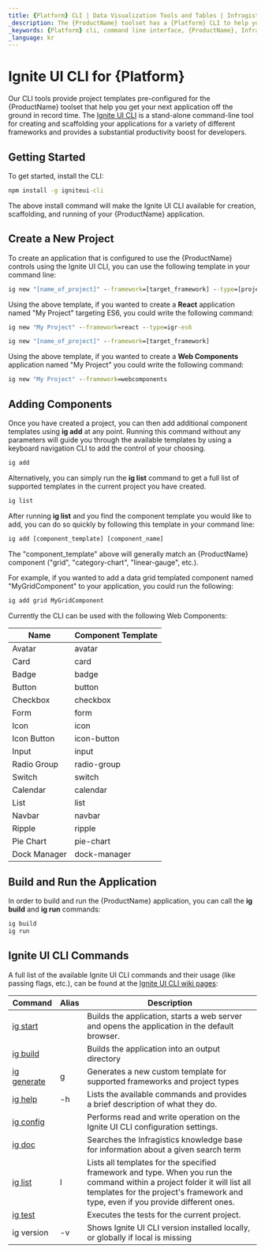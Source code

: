 ```yaml
---
title: {Platform} CLI | Data Visualization Tools and Tables | Infragistics
_description: The {ProductName} toolset has a {Platform} CLI to help you boost productivity and get your project started quickly. Create a {ProductName} application now!
_keywords: {Platform} cli, command line interface, {ProductName}, Infragistics
_language: kr
---
```


# Ignite UI CLI for {Platform}

Our CLI tools provide project templates pre-configured for the {ProductName} toolset that help you get your next application off the ground in record time. The <!-- React --> <a href="https://github.com/IgniteUI/igniteui-cli/blob/master/README.md#generate-ignite-ui-for-react-project" target="_blank"><!-- end: React --><!-- WebComponents --><a href="https://github.com/IgniteUI/igniteui-cli/blob/master/README.md#generate-ignite-ui-for-web-components-project" target="_blank"><!-- end: WebComponents -->Ignite UI CLI</a> is a stand-alone command-line tool for creating and scaffolding your applications for a variety of different frameworks and provides a substantial productivity boost for developers.

## Getting Started

To get started, install the CLI:

```cmd
npm install -g igniteui-cli
```

The above install command will make the Ignite UI CLI available for creation, scaffolding, and running of your {ProductName} application.

## Create a New Project

To create an application that is configured to use the {ProductName} controls using the Ignite UI CLI, you can use the following template in your command line:

<!-- React -->
```cmd
ig new "[name_of_project]" --framework=[target_framework] --type=[project_type]
```

Using the above template, if you wanted to create a **React** application named "My Project" targeting ES6, you could write the following command:

```cmd
ig new "My Project" --framework=react --type=igr-es6
```
<!-- end: React -->

<!-- WebComponents -->
```cmd
ig new "[name_of_project]" --framework=[target_framework]
```

Using the above template, if you wanted to create a **Web Components** application named "My Project" you could write the following command:

```cmd
ig new "My Project" --framework=webcomponents
```
<!-- end: WebComponents -->

## Adding Components

Once you have created a project, you can then add additional component templates using **ig add** at any point. Running this command without any parameters will guide you through the available templates by using a keyboard navigation CLI to add the control of your choosing.

```cmd
ig add
```

Alternatively, you can simply run the **ig list** command to get a full list of supported templates in the current project you have created.

```cmd
ig list
```

After running **ig list** and you find the component template you would like to add, you can do so quickly by following this template in your command line:

```cmd
ig add [component_template] [component_name]
```

The "component_template" above will generally match an {ProductName} component ("grid", "category-chart", "linear-gauge", etc.).

For example, if you wanted to add a data grid templated component named "MyGridComponent" to your application, you could run the following:

```cmd
ig add grid MyGridComponent
```

<!-- WebComponents -->
Currently the CLI can be used with the following Web Components:

| Name | Component Template |
| ------------------|---------------------|
| Avatar | avatar  |
| Card | card |
| Badge | badge |
| Button | button |
| Checkbox | checkbox |
| Form | form |
| Icon | icon |
| Icon Button | icon-button |
| Input | input |
| Radio Group | radio-group |
| Switch | switch |
| Calendar | calendar |
| List | list |
| Navbar | navbar |
| Ripple | ripple |
| Pie Chart | pie-chart |
| Dock Manager | dock-manager |
<!-- end: WebComponents -->

## Build and Run the Application

In order to build and run the {ProductName} application, you can call the **ig build** and **ig run** commands:

```cmd
ig build
ig run
```

## Ignite UI CLI Commands

A full list of the available Ignite UI CLI commands and their usage (like passing flags, etc.), can be found at the [Ignite UI CLI wiki pages](https://github.com/IgniteUI/igniteui-cli/wiki):

| Command | Alias | Description |
| --- | --- | --- |
| [ig start](https://github.com/IgniteUI/igniteui-cli/wiki/start)  | | Builds the application, starts a web server and opens the application in the default browser.
| [ig build](https://github.com/IgniteUI/igniteui-cli/wiki/build) | | Builds the application into an output directory
| [ig generate](https://github.com/IgniteUI/igniteui-cli/wiki/generate) | g | Generates a new custom template for supported frameworks and project types
| [ig help](https://github.com/IgniteUI/igniteui-cli/wiki/help) | -h | Lists the available commands and provides a brief description of what they do.
| [ig config](https://github.com/IgniteUI/igniteui-cli/wiki/config) | | Performs read and write operation on the Ignite UI CLI configuration settings.
| [ig doc](https://github.com/IgniteUI/igniteui-cli/wiki/doc) | | Searches the Infragistics knowledge base for information about a given search term
| [ig list](https://github.com/IgniteUI/igniteui-cli/wiki/list) | l |  Lists all templates for the specified framework and type. When you run the command within a project folder it will list all templates for the project's framework and type, even if you provide different ones.
| [ig test](https://github.com/IgniteUI/igniteui-cli/wiki/test) |  | Executes the tests for the current project.
| ig version | -v | Shows Ignite UI CLI version installed locally, or globally if local is missing |